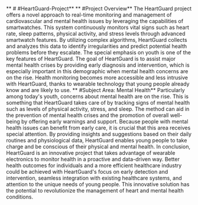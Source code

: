 ** # #HeartGuard-Project**
** #Project Overview**
	The HeartGuard project offers a novel approach to real-time monitoring and management of cardiovascular and mental health issues by leveraging the capabilities of smartwatches. This system continuously monitors vital signs such as heart rate, sleep patterns, physical activity, and stress levels through advanced smartwatch features. By utilizing complex algorithms, HeartGuard collects and analyzes this data to identify irregularities and predict potential health problems before they escalate.
The special emphasis on youth is one of the key features of HeartGuard. The goal of HeartGuard is to assist major mental health crises by providing early diagnosis and intervention, which is especially important in this demographic when mental health concerns are on the rise. Health monitoring becomes more accessible and less intrusive with HeartGuard, thanks to wearable technology that young people already know and are likely to use.
** #Subject Area: Mental Health**
	Particularly among today's youth, concerns about mental health are on the rise. This is something that HeartGuard takes care of by tracking signs of mental health such as levels of physical activity, stress, and sleep. The method can aid in the prevention of mental health crises and the promotion of overall well-being by offering early warnings and support. Because people with mental health issues can benefit from early care, it is crucial that this area receives special attention. By providing insights and suggestions based on their daily routines and physiological data, HeartGuard enables young people to take charge and be conscious of their physical and mental health.
	In conclusion, HeartGuard is an innovative project that takes advantage of wearable electronics to monitor health in a proactive and data-driven way. Better health outcomes for individuals and a more efficient healthcare industry could be achieved with HeartGuard's focus on early detection and intervention, seamless integration with existing healthcare systems, and attention to the unique needs of young people. This innovative solution has the potential to revolutionize the management of heart and mental health conditions.
